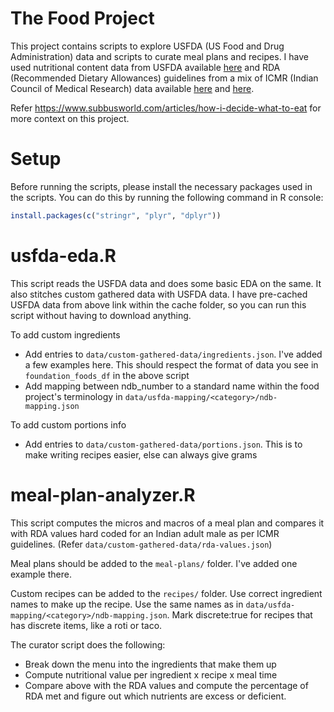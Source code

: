 # The Food Project

This project contains scripts to explore USFDA (US Food and Drug Administration) data and scripts to curate meal plans and recipes. I have used nutritional content data from USFDA available [here](https://fdc.nal.usda.gov/download-datasets.html) and RDA (Recommended Dietary Allowances) guidelines from a mix of ICMR (Indian Council of Medical Research) data available [here](https://www.fssai.gov.in/upload/advisories/2020/01/5e159e0a809bbLetter_RDA_08_01_2020.pdf) and [here](https://main.icmr.nic.in/sites/default/files/upload_documents/DGI_07th_May_2024_fin.pdf).

Refer https://www.subbusworld.com/articles/how-i-decide-what-to-eat for more context on this project.

# Setup

Before running the scripts, please install the necessary packages used in the scripts. You can do this by running the following command in R console:

```R
install.packages(c("stringr", "plyr", "dplyr"))
```

# usfda-eda.R

This script reads the USFDA data and does some basic EDA on the same. It also stitches custom gathered data with USFDA data. I have pre-cached USFDA data from above link within the cache folder, so you can run this script without having to download anything.

To add custom ingredients

- Add entries to `data/custom-gathered-data/ingredients.json`. I've added a few examples here. This should respect the format of data you see in `foundation_foods_df` in the above script
- Add mapping between ndb_number to a standard name within the food project's terminology in `data/usfda-mapping/<category>/ndb-mapping.json`

To add custom portions info

- Add entries to `data/custom-gathered-data/portions.json`. This is to make writing recipes easier, else can always give grams

# meal-plan-analyzer.R

This script computes the micros and macros of a meal plan and compares it with RDA values hard coded for an Indian adult male as per ICMR guidelines. (Refer `data/custom-gathered-data/rda-values.json`)

Meal plans should be added to the `meal-plans/` folder. I've added one example there.

Custom recipes can be added to the `recipes/` folder. Use correct ingredient names to make up the recipe. Use the same names as in `data/usfda-mapping/<category>/ndb-mapping.json`. Mark discrete:true for recipes that has discrete items, like a roti or taco.

The curator script does the following:

- Break down the menu into the ingredients that make them up
- Compute nutritional value per ingredient x recipe x meal time
- Compare above with the RDA values and compute the percentage of RDA met and figure out which nutrients are excess or deficient.
